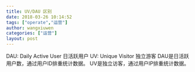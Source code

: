 ```yaml
---
title: UV/DAU 区别
date: 2018-03-26 10:14:52
tags: ["operate","运营"]
author: wangxiuwen
categories: ["运营"]
layout: post
---
```


DAU: Daily Active User 日活跃用户
UV: Unique Visitor 独立游客
DAU是日活跃用户数，通过用户ID排重统计数据。
UV是独立访客，通过用户IP排重统计数据。